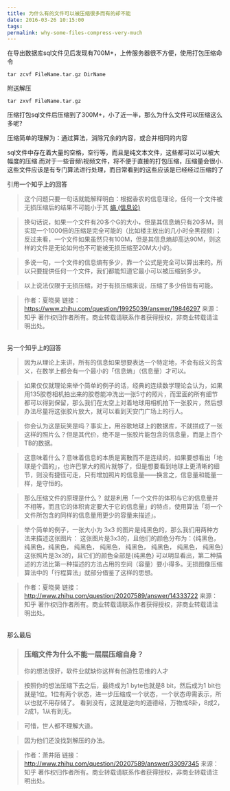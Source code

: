 ```yaml
---
title: 为什么有的文件可以被压缩很多而有的却不能
date: 2016-03-26 10:15:00
tags:
permalink: why-some-files-compress-very-much
---
```


在导出数据库sql文件见后发现有700M+，上传服务器很不方便，使用打包压缩命令

``tar zcvf FileName.tar.gz DirName``

附送解压

``tar zxvf FileName.tar.gz``

压缩打包sql文件后压缩到了300M+，小了近一半，那么为什么文件可以压缩这么多呢?

压缩简单的理解为：通过算法，消除冗余的内容，或合并相同的内容
<!-- more -->
sql文件中存在着大量的空格，空行等，而且是纯文本文件，这些都可以可以被大幅度的压缩.而对于一些音频\视频文件，将不便于直接的打包压缩，压缩量会很小.这些文件应该是有专门算法进行处理，而日常看到的这些应该是已经经过压缩的了

引用一个知乎上的回答

>这个问题只要一句话就能解释明白：根据香农的信息理论，任何一个文件被无损压缩后的结果不可能小于其 <a href="https://zh.wikipedia.org/wiki/熵_(信息论)" target="_blank">熵 (信息论)</a>

>换句话说，如果一个文件有20多个G的大小，但是其信息熵只有20多M，则实现一个1000倍的压缩是完全可能的（比如楼主放出的几小时全黑视频）；反过来看，一个文件如果虽然只有100M，但是其信息熵却高达90M，则这样的文件是无论如何也不可能被无损压缩至20M大小的。

>多说一句，一个文件的信息熵有多少，靠一个公式是完全可以算出来的。所以只要提供任何一个文件，我们都能知道它最小可以被压缩到多少。

>以上说法仅限于无损压缩，对于有损压缩来说，压缩了多少倍皆有可能。

>作者：夏晓昊
>链接：https://www.zhihu.com/question/19925039/answer/19846297
>来源：知乎
>著作权归作者所有。商业转载请联系作者获得授权，非商业转载请注明出处。

<br />
另一个知乎上的回答

>因为从理论上来讲，所有的信息如果想要表达一个特定地，不会有歧义的含义，在数学上都会有一个最小的「信息熵」（信息量）才可以。

>如果仅仅就理论来举个简单的例子的话，经典的连续数学理论会认为，如果用135胶卷相机拍出来的胶卷能冲洗出一张5寸的照片，而里面的所有细节都可以得到保留，那么我们在太空上对着地球用相机拍下一张胶片，然后想办法尽量将这张胶片放大，就可以看到天安门广场上的行人。

>你会认为这是玩笑是吗？事实上，用谷歌地球上的数据库，不就拼成了一张这样的照片么？但是其代价，绝不是一张胶片能包含的信息量，而是上百个TB的数据。

>这意味着什么？意味着信息的本质是离散而不是连续的，如果要想看出「地球是个圆的」，也许巴掌大的照片就够了，但是想要看到地球上更清晰的细节，则没有捷径可走，只有增加照片的信息量——换言之，信息量和能量一样，是守恒的。

>那么压缩文件的原理是什么？
>就是利用「一个文件的体积与它的信息量并不相等，而且它的体积肯定要大于它的信息量」的特点，使用算法「将一个文件所包含的同样的信息量用更少的容量来描述」。

>举个简单的例子，一张大小为 3x3 的图片是纯黑色的，那么我们用两种方法来描述这张图片：
>这张图片是3x3的，且他们的颜色分布为：{纯黑色，纯黑色，纯黑色， 纯黑色， 纯黑色， 纯黑色， 纯黑色， 纯黑色， 纯黑色}
>这张照片是3x3的，且它们的颜色全部是{纯黑色}
>可以明显看出，第二种描述的方法比第一种描述的方法占用的空间（容量）要小得多。无损图像压缩算法中的「行程算法」就部分借鉴了这样的思想。

>作者：夏晓昊
>链接：http://www.zhihu.com/question/20207589/answer/14333722
>来源：知乎
>著作权归作者所有。商业转载请联系作者获得授权，非商业转载请注明出处。

<br />
那么最后

>### 压缩文件为什么不能一层层压缩自身？
>你的想法很好，软件业就缺你这样有创造性思维的人才

>按照你的想法压缩下去之后，最终成为1 byte也就是8 bit，然后成为1 bit也就是1位。1位有两个状态，进一步压缩成一个状态，一个状态毋需表示，所以也就不用存储了。
>看到没有，这就是逆向的道德经，万物成8卦，8成2，2成1，1从有到无。

>可惜，世人都不理解大道。

>因为他们还没找到解压的办法。

>作者：萧井陌
>链接：http://www.zhihu.com/question/20207589/answer/33097345
>来源：知乎
>著作权归作者所有。商业转载请联系作者获得授权，非商业转载请注明出处。


